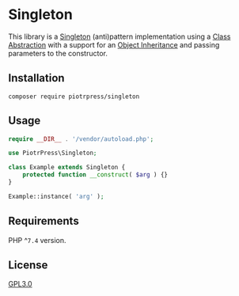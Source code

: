 # Singleton

This library is a [Singleton](https://en.wikipedia.org/wiki/Singleton_pattern) (anti)pattern implementation using a [Class Abstraction](https://www.php.net/manual/en/language.oop5.abstract.php) with a support for an [Object Inheritance](https://www.php.net/manual/en/language.oop5.inheritance.php) and passing parameters to the constructor.

## Installation

```console
composer require piotrpress/singleton
```

## Usage

```php
require __DIR__ . '/vendor/autoload.php';

use PiotrPress\Singleton;

class Example extends Singleton {
    protected function __construct( $arg ) {}
}

Example::instance( 'arg' );
```

## Requirements

PHP ^`7.4` version.

## License

[GPL3.0](license.txt)